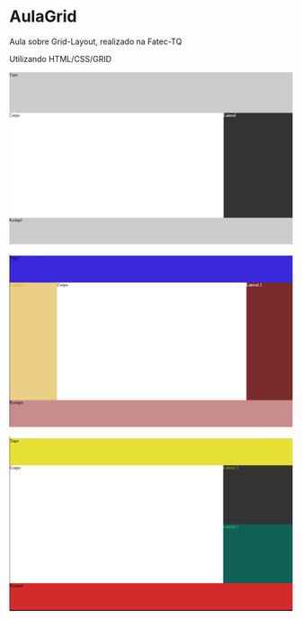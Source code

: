 # AulaGrid
Aula sobre Grid-Layout, realizado na Fatec-TQ

Utilizando HTML/CSS/GRID

![imgexemplo](https://github.com/lancalasans/AulaGrid/blob/master/exemplogrid.png)

![img1](https://github.com/lancalasans/AulaGrid/blob/master/img-atividade1.png)

![img2](https://github.com/lancalasans/AulaGrid/blob/master/img-atividade2.png)
